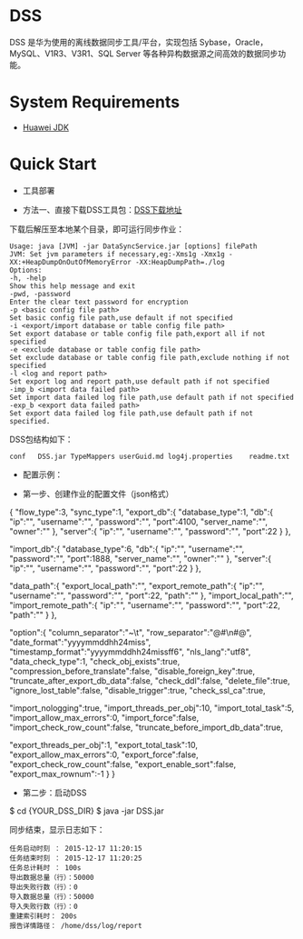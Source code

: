 # DSS

DSS 是华为使用的离线数据同步工具/平台，实现包括 Sybase，Oracle，MySQL、V1R3、V3R1、SQL Server 等各种异构数据源之间高效的数据同步功能。


# System Requirements

- [Huawei JDK](http://3ms.huawei.com/hi/index.php?app=Group&mod=Wiki&act=detail&id=5306267&gid=3712085)


# Quick Start

* 工具部署

* 方法一、直接下载DSS工具包：[DSS下载地址](http://siasvn07-rd:6801/svn/CRDU_Gauss_Maintenance_SVN/Gauss_Tools_TP/DOC/数据迁移/DSS版本包归档/DataMigration_V1.0.0)

下载后解压至本地某个目录，即可运行同步作业：
``` 
Usage: java [JVM] -jar DataSyncService.jar [options] filePath
JVM: Set jvm parameters if necessary,eg:-Xms1g -Xmx1g -XX:+HeapDumpOnOutOfMemoryError -XX:HeapDumpPath=./log
Options:
-h, -help
Show this help message and exit
-pwd, -password
Enter the clear text password for encryption
-p <basic config file path>
Set basic config file path,use default if not specified
-i <export/import database or table config file path>
Set export database or table config file path,export all if not specified
-e <exclude database or table config file path>
Set exclude database or table config file path,exclude nothing if not specified
-l <log and report path>
Set export log and report path,use default path if not specified
-imp_b <import data failed path>
Set import data failed log file path,use default path if not specified
-exp_b <export data failed path>
Set export data failed log file path,use default path if not specified.
```
DSS包结构如下：

`conf	DSS.jar	TypeMappers	userGuid.md	log4j.properties	readme.txt`



* 配置示例：

* 第一步、创建作业的配置文件（json格式）


{
"flow_type":3,
"sync_type":1,
"export_db":{
"database_type":1,
"db":{
"ip":"",
"username":"",
"password":"",
"port":4100,
"server_name":"",
"owner":""
},
"server":{
"ip":"",
"username":"",
"password":"",
"port":22
}
},

"import_db":{
"database_type":6,
"db":{
"ip":"",
"username":"",
"password":"",
"port":1888,
"server_name":"",
"owner":""
},
"server":{
"ip":"",
"username":"",
"password":"",
"port":22
}
},

"data_path":{
"export_local_path":"",
"export_remote_path":{
"ip":"",
"username":"",
"password":"",
"port":22,
"path":""
},
"import_local_path":"",
"import_remote_path":{
"ip":"",
"username":"",
"password":"",
"port":22,
"path":""
}
},


"option":{
"column_separator":"~\\t",
"row_separator":"@#\n#@",
"date_format":"yyyymmddhh24miss",
"timestamp_format":"yyyymmddhh24missff6",
"nls_lang":"utf8",
"data_check_type":1,
"check_obj_exists":true,
"compression_before_translate":false,
"disable_foreign_key":true,
"truncate_after_export_db_data":false,
"check_ddl":false,
"delete_file":true,
"ignore_lost_table":false,
"disable_trigger":true,
"check_ssl_ca":true,

"import_nologging":true,
"import_threads_per_obj":10,
"import_total_task":5,
"import_allow_max_errors":0,
"import_force":false,
"import_check_row_count":false,
"truncate_before_import_db_data":true,

"export_threads_per_obj":1,
"export_total_task":10,
"export_allow_max_errors":0,
"export_force":false,
"export_check_row_count":false,
"export_enable_sort":false,
"export_max_rownum":-1
}
}


* 第二步：启动DSS

$ cd {YOUR_DSS_DIR}
$ java -jar DSS.jar 

同步结束，显示日志如下：
``` 
任务启动时刻 ： 2015-12-17 11:20:15
任务结束时刻 ： 2015-12-17 11:20:25
任务总计耗时 ： 100s
导出数据总量（行）：50000
导出失败行数（行）：0
导入数据总量（行）：50000
导入失败行数（行）：0
重建索引耗时： 200s
报告详情路径： /home/dss/log/report
```

